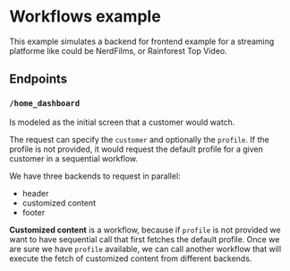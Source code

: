 # Workflows example

This example simulates a backend for frontend example for a streaming 
platforme like could be NerdFilms, or Rainforest Top Video.


## Endpoints

### `/home_dashboard`

Is modeled as the initial screen that a customer would watch.

The request can specify the `customer` and optionally the `profile`. 
If the profile is not provided, it would request the default profile for 
a given customer in a sequential workflow.

We have three backends to request in parallel:

- header
- customized content
- footer

**Customized content** is a workflow, because if `profile` is not provided we want
to have sequential call that first fetches the default profile. Once we are
sure we have `profile` available, we can call another workflow that will 
execute the fetch of customized content from different backends.
